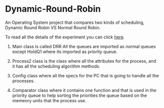 # Dynamic-Round-Robin
An Operating System project that compares two kinds of scheduling, Dynamic Round Robin VS Normal Round Robin.

To read all the details of the experiment you can click [here](https://mohaddz.github.io/portfolio/projects/drr/).

1. Main class is called DRR
All the queues are imported as normal queues except HoldQ1 where its imported as priority queue.

2. Process2 class is the class where all the attributes for the process, and it has all the scheduling algorithm methods.

3. Config class where all the specs for the PC that is going to handle all the processes.

4. Comparator class where it contains one function and that is used in the priority queue to help sorting the priorities the queue based on the memeory units
that the process use.
